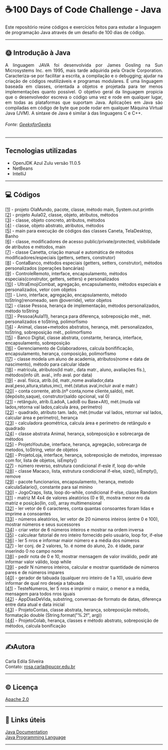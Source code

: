 # ☕100 Days of Code Challenge - Java

Este repositório reúne códigos e exercícios feitos para estudar a linguagem de programação Java através de um desafio de 100 dias de código.

---  

## 🌞 **Introdução à Java**  
<p align="justify"> 
A linguagem JAVA foi desenvolvida por James Gosling na Sun Microsystems Inc. em 1995, mais tarde adquirida pela Oracle Corporation. 
Caracteriza-se por facilitar a escrita, a compilação e o debugging; ajudar na criação de códigos reutilizáveis e programas modulares.
É uma linguagem baseada em classes, orientada a objetos e projetada para ter menos implementações quanto possível. O objetivo geral
da linguagem propicia que o desenvolvedor escreva o código uma vez e rode em qualquer lugar, em todas as plataformas que suportam 
Java. Aplicações em Java são compiladas em código de byte que pode rodar em qualquer Máquina Virtual Java (JVM). A sintaxe de Java
é similar à das linguagens C e C++.   
</p>  

###### Fonte: [GeeksforGeeks](https://www.geeksforgeeks.org/java/?ref=shm)

---  

## Tecnologias utilizadas  

- OpenJDK Azul Zulu versão 11.0.5  
- NetBeans  
- IntelliJ  

---  

## 💻 Códigos  
  
[[1]](https://github.com/rosacarla/100-days-of-code-challenge-Java/blob/main/OlaMundo/src/main/java/olamundo/OlaMundo.java) - projeto OlaMundo, pacote, classe, método main, System.out.println  
[[2]](https://github.com/rosacarla/100-days-of-code-challenge-Java/blob/main/Aula02/src/main/java/aula02/Caneta.java) - projeto Aula02, classe, objeto, atributos, métodos  
[[3]](https://github.com/rosacarla/100-days-of-code-challenge-Java/blob/main/Aula02/src/main/java/aula02/TelaDesktop.java) - classe, objeto concreto, atributos, métodos  
[[4]](https://github.com/rosacarla/100-days-of-code-challenge-Java/blob/main/Aula02/src/main/java/aula02/Banho.java) - classe, objeto abstrato, atributos, métodos  
[[5]](https://github.com/rosacarla/100-days-of-code-challenge-Java/blob/main/Aula02/src/main/java/aula02/Aula02.java) - main para execução de códigos das classes Caneta, TelaDesktop, Banho  
[[6]](https://github.com/rosacarla/100-days-of-code-challenge-Java/blob/main/Aula02/src/main/java/aula02/Aula03.java) - classe, modificadores de acesso public/private/protected, visibilidade de atributos e métodos, main   
[[7]](https://github.com/rosacarla/100-days-of-code-challenge-Java/tree/main/Aula04/src/main/java/aula04) - classe Canetta, criação manual e automática de métodos modificadores/especiais (getters, setters, construtor)  
[[8]](https://github.com/rosacarla/100-days-of-code-challenge-Java/tree/main/Aula05/src/main/java/Aula05) - ContaBanco, métodos especiais (getters, setters, construtor), métodos personalizados (operações bancárias)  
[[9]](https://github.com/rosacarla/100-days-of-code-challenge-Java/tree/main/Aula06/src/main/java/Aula06) - ControleRemoto, interface, encapsulamento, métodos especiais(construtor, getters, setters) e personalizados  
[[10]](https://github.com/rosacarla/100-days-of-code-challenge-Java/tree/main/UltraEmojiCombat/src/main/java/ultraemojicombat) - UltraEmojiCombat, agregação, encapsulamento, métodos especiais e personalizados, vetor com objetos  
[[11]](https://github.com/rosacarla/100-days-of-code-challenge-Java/tree/main/BookProject/src/book/project) - Livro, interface, agregação, encapsulamento, método toString(renomeado, sem @override), vetor objetos  
[[12]](https://github.com/rosacarla/100-days-of-code-challenge-Java/tree/main/ProjetoPessoas/src/projeto/pessoas) - classe Pessoa, herança de implementação, métodos personalizados, método toString  
[[13]](https://github.com/rosacarla/100-days-of-code-challenge-Java/tree/main/Aula11/src/aula11/projeto) - Pessoa(Aula11), herança para diferença, sobreposição mét., mét. personalizados e toString, polimorfismo  
[[14]](https://github.com/rosacarla/100-days-of-code-challenge-Java/tree/main/Aula12/src/aula12/projeto) - Animal, classe+metodos abstratos, herança, mét. personalizados, toString, sobreposição mét., polimorfismo  
[[15]](https://github.com/rosacarla/Banco-digital-com-Java-POO/tree/master/digital-bank-challenge/src/dio/com/digital/bank) - Banco Digital, classe abstrata, constante, herança, interface, encapsulamento, sobreposição  
[[16]](https://github.com/rosacarla/Mentoria-GFT-orientacao-a-objetos-Java/tree/master/src/me/dio) - Gerenciamento de Colaboradores, calcula bonifificação, encapsulamento, herança, composição, polimorfismo  
[[17]](https://github.com/rosacarla/Mentoria-GFT-orientacao-a-objetos-Java/blob/master/java-classes-poo/src/dio/com/java/Customer.java) - classe modela um aluno de academia, atributos(nome e data de nascimento), método para calcular idade  
[[18]](https://github.com/rosacarla/Mentoria-GFT-orientacao-a-objetos-Java/blob/master/java-classes-poo/src/dio/com/java/Enrollment.java) - matrícula, atributos(Id matr., data matr., aluno, avaliações fís.), métodos(info últ. aval., info aval. por data)  
[[19]](https://github.com/rosacarla/Mentoria-GFT-orientacao-a-objetos-Java/blob/master/java-classes-poo/src/dio/com/java/Assessment.java) - aval. física, atrib.(id, matr.,nome avaliador,data aval,peso,altura,status,imc), mét.(status aval,incluir aval e matr.)  
[[20]](https://github.com/rosacarla/Mentoria-GFT-orientacao-a-objetos-Java/blob/master/java-classes-poo/src/dio/com/java/CurrentAccount.java) - conta corrente, atrib.(nº conta,nome cliente,saldo), mét.(depósito,saque), construtor(saldo opcional, val 0)  
[[21]](https://github.com/rosacarla/Mentoria-GFT-orientacao-a-objetos-Java/blob/master/java-classes-poo/src/dio/com/java/Rectangle.java) - retângulo, atrib.(LadoA, LadoB ou Base+Alt), mét.(muda val lados,retorna val lados,calcula área, perímetro)  
[[22]](https://github.com/rosacarla/Mentoria-GFT-orientacao-a-objetos-Java/blob/master/java-classes-poo/src/dio/com/java/Square.java) - quadrado, atributo tam. lado, mét.(mudar val lados, retornar val lados, calcular área e perímetro), herança  
[[23]](https://github.com/rosacarla/Mentoria-GFT-orientacao-a-objetos-Java/blob/master/java-classes-poo/src/dio/com/java/GeometricCalculations.java) - calculadora geométrica, calcula área e perímetro de retângulo e quadrado  
[[24]](https://github.com/rosacarla/100-days-of-code-challenge-Java/tree/main/Aula13/src/aula13/projeto) - classe abstrata Animal, herança, sobreposição e sobrecarga de métodos  
[[25]](https://github.com/rosacarla/100-days-of-code-challenge-Java/tree/main/ProjetoYoutube/src/projeto/youtube) - ProjetoYoutube, interface, herança, agregação, sobrecarga de metodos, toString, vetor de objetos  
[[26]](https://github.com/rosacarla/100-days-of-code-challenge-Java/tree/main/ProjetoLoja/src/projeto/loja) - ProjetoLoja, interface, herança, sobreposição de metodos, impressao com for, lista de objetos, isEmpty()  
[[27]](https://github.com/rosacarla/Mentoria-GFT-Start-Java-Desafio-Tecnico/blob/master/src/desafios/NumeroReverso.java) - número reverso, estrutura condicional if-esle if, loop do-while  
[[28]](https://github.com/rosacarla/Mentoria-GFT-Start-Java-Desafio-Tecnico/blob/master/src/desafios/Macaco.java) - classe Macaco, lista, estrutura condicional if-else, size(), isEmpty(), remove  
[[29]](https://github.com/rosacarla/Mentoria-GFT-Start-Java-Desafio-Tecnico/tree/master/src/desafios/funcionarios) - pacote funcionarios, encapsulamento, herança, metodo calculaSalario(), constante para sal minino  
[[30]](https://github.com/rosacarla/Mentoria-GFT-Start-Java-Desafio-Tecnico/tree/master/src/desafios/desafio) - JogoCraps, lista, loop do-while, condicional if-else, classe Random  
[[31]](https://github.com/rosacarla/GFT-start-woman-java/blob/main/011%20Estrutura-repeticao-arrays/exercises-loops-arrays/src/dio/com/arrays/ArrayMultidimensional.java) - matriz M 4x4 de valores aleatórios (0 e 9), mostra menor nro da matriz e posição(lin, col), array multimensional  
[[32]](https://github.com/rosacarla/GFT-start-woman-java/blob/main/011%20Estrutura-repeticao-arrays/exercises-loops-arrays/src/dio/com/arrays/Consoantes.java) - ler vetor de 6 caracteres, conta quantas consoantes foram lidas e imprime a consoantes  
[[33]](https://github.com/rosacarla/GFT-start-woman-java/blob/main/011%20Estrutura-repeticao-arrays/exercises-loops-arrays/src/dio/com/arrays/NumerosAleatorios.java) - números aleatórios, ler vetor de 20 números inteiros (entre 0 e 100), mostrar números e seus sucessores  
[[34]](https://github.com/rosacarla/GFT-start-woman-java/blob/main/011%20Estrutura-repeticao-arrays/exercises-loops-arrays/src/dio/com/arrays/OrdemInversa.java) - criar vetor de 6 números inteiros e mostrar na ordem inversa  
[[35]](https://github.com/rosacarla/GFT-start-woman-java/blob/main/011%20Estrutura-repeticao-arrays/exercises-loops-arrays/src/dio/com/loops/Fatorial.java) - calculear fatorial de nro inteiro fornecido pelo usuário, loop for, if-else  
[[36]](https://github.com/rosacarla/GFT-start-woman-java/blob/main/011%20Estrutura-repeticao-arrays/exercises-loops-arrays/src/dio/com/loops/MaiorEMedia.java) - ler 5 nros e informar maior número e a média dos números  
[[37]](https://github.com/rosacarla/GFT-start-woman-java/blob/main/011%20Estrutura-repeticao-arrays/exercises-loops-arrays/src/dio/com/loops/NomeEIdade.java) - ler conj. de 2 valores, 1o. é nome do aluno, 2o. é idade, parar inserindo 0 no campo nome  
[[38]](https://github.com/rosacarla/GFT-start-woman-java/blob/main/011%20Estrutura-repeticao-arrays/exercises-loops-arrays/src/dio/com/loops/Nota.java) - pedir nota de 0 e 10, mostrar mensagem de valor inválido, pedir até informar valor válido, loop while  
[[39]](https://github.com/rosacarla/GFT-start-woman-java/blob/main/011%20Estrutura-repeticao-arrays/exercises-loops-arrays/src/dio/com/loops/ParEImpar.java) - pedir N números inteiros, calcular e mostrar quantidade de números pares e de números impares  
[[40]](https://github.com/rosacarla/GFT-start-woman-java/blob/main/011%20Estrutura-repeticao-arrays/exercises-loops-arrays/src/dio/com/loops/Tabuada.java) - gerador de tabuada (qualquer nro inteiro de 1 a 10), usuário deve informar de qual nro deseja a tabuada  
[[41]](https://github.com/rosacarla/100-days-of-code-challenge-Java/blob/main/exercicios-java-poo/src/exercicios/java/parte/a/TesteNumeros.java) - TesteNumeros, ler 5 nros e imprimir o maior, o menor e a média, mensagem para todos nros iguais  
[[42]](https://github.com/rosacarla/100-days-of-code-challenge-Java/blob/main/exercicios-java-poo/src/exercicios/java/parte/a/AppDiasDeVida.java) - AppDiasDeVida, substring, conversao de formato de datas, diferença entre data atual e data inicial  
[[43]](https://github.com/rosacarla/100-days-of-code-challenge-Java/tree/main/ProjetoContas/src/projeto/contas) - ProjetoContas, classe abstrata, herança, sobreposição método, formatação double (String.format("%.2f", arg))  
[[44]](https://github.com/rosacarla/100-days-of-code-challenge-Java/tree/main/ProjetoColab) - ProjetoColab, herança, classes e método abstrato, sobreposição de métodos, calcula bonificação  

---   


## ✍️Autora  

Carla Edila Silveira  
Contato: rosa.carla@pucpr.edu.br  

---  

## ©️ Licença  

[Apache 2.0](https://choosealicense.com/licenses/apache-2.0/)  

---  

## 🔗 Links úteis  

[Java Documentation](https://docs.oracle.com/en/java/)  
[Java Programming Language](https://www.geeksforgeeks.org/java/)  

---  
